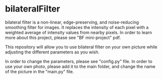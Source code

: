 # bilateralFilter

bilateral filter is a non-linear, edge-preserving, and noise-reducing smoothing filter for images. It replaces the intensity of each pixel with a weighted average of intensity values from nearby pixels. 
In order to learn more about this project, please see "BF mini-project" pdf.

This repository will allow you to use bilateral filter on your own picture while adjusting the different parameters as you wish.

In order to change the parameters, please see "config.py" file.
In order to use your own photo, please add it to the main folder, and change the name of the picture in the "main.py" file.
